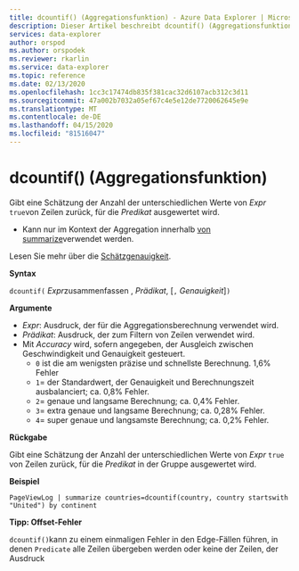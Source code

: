 ```yaml
---
title: dcountif() (Aggregationsfunktion) - Azure Data Explorer | Microsoft Docs
description: Dieser Artikel beschreibt dcountif() (Aggregationsfunktion) in Azure Data Explorer.
services: data-explorer
author: orspod
ms.author: orspodek
ms.reviewer: rkarlin
ms.service: data-explorer
ms.topic: reference
ms.date: 02/13/2020
ms.openlocfilehash: 1cc3c17474db835f381cac32d6107acb312c3d11
ms.sourcegitcommit: 47a002b7032a05ef67c4e5e12de7720062645e9e
ms.translationtype: MT
ms.contentlocale: de-DE
ms.lasthandoff: 04/15/2020
ms.locfileid: "81516047"
---
```

# <a name="dcountif-aggregation-function"></a>dcountif() (Aggregationsfunktion)

Gibt eine Schätzung der Anzahl der unterschiedlichen Werte von *Expr* `true`von Zeilen zurück, für die *Predikat* ausgewertet wird. 

* Kann nur im Kontext der Aggregation innerhalb [von summarize](summarizeoperator.md)verwendet werden.

Lesen Sie mehr über die [Schätzgenauigkeit](dcount-aggfunction.md#estimation-accuracy).

**Syntax**

`dcountif(` *Expr*zusammenfassen , *Prädikat*, [`,` *Genauigkeit*]`)`

**Argumente**

* *Expr*: Ausdruck, der für die Aggregationsberechnung verwendet wird.
* *Prädikat*: Ausdruck, der zum Filtern von Zeilen verwendet wird.
* Mit *Accuracy* wird, sofern angegeben, der Ausgleich zwischen Geschwindigkeit und Genauigkeit gesteuert.
    * `0` ist die am wenigsten präzise und schnellste Berechnung. 1,6% Fehler
    * `1`= der Standardwert, der Genauigkeit und Berechnungszeit ausbalanciert; ca. 0,8% Fehler.
    * `2`= genaue und langsame Berechnung; ca. 0,4% Fehler.
    * `3`= extra genaue und langsame Berechnung; ca. 0,28% Fehler.
    * `4`= super genaue und langsamste Berechnung; ca. 0,2% Fehler.
    
**Rückgabe**

Gibt eine Schätzung der Anzahl der unterschiedlichen Werte von *Expr* `true` von Zeilen zurück, für die *Predikat* in der Gruppe ausgewertet wird. 

**Beispiel**

```kusto
PageViewLog | summarize countries=dcountif(country, country startswith "United") by continent
```

**Tipp: Offset-Fehler**

`dcountif()`kann zu einem einmaligen Fehler in den Edge-Fällen führen, in denen `Predicate` alle Zeilen übergeben werden oder keine der Zeilen, der Ausdruck